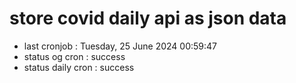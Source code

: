 # store covid daily api as json data

- last cronjob : Tuesday, 25 June 2024 00:59:47
- status og cron : success
- status daily cron : success
      
      